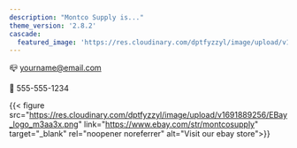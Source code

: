 ```yaml
---
description: "Montco Supply is..."
theme_version: '2.8.2'
cascade:
  featured_image: 'https://res.cloudinary.com/dptfyzzyl/image/upload/v1691865597/warehouse_nlox8w.jpg'
---
```

📪 yourname@email.com

📱 555-555-1234


{{< figure src="https://res.cloudinary.com/dptfyzzyl/image/upload/v1691889256/EBay_logo_m3aa3x.png" link="https://www.ebay.com/str/montcosupply" target="_blank" rel="noopener noreferrer" alt="Visit our ebay store">}}